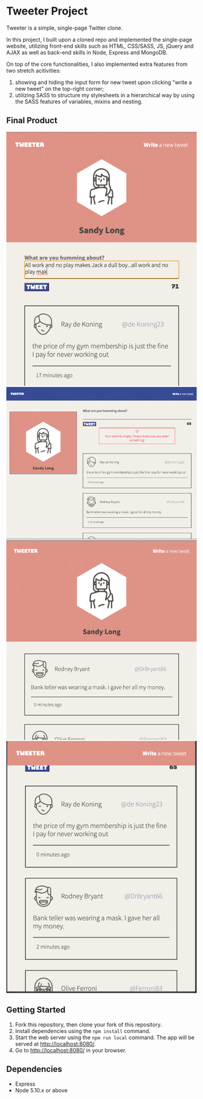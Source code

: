 # Tweeter Project

Tweeter is a simple, single-page Twitter clone.

In this project, I built upon a cloned repo and implemented the single-page website, utilizing front-end skills such as HTML, CSS/SASS, JS, jQuery and AJAX as well as back-end skills in Node, Express and MongoDB. 

On top of the core functionalities, I also implemented extra features from two stretch acitivities: 
1. showing and hiding the input form for new tweet upon clicking "write a new tweet" on the top-right corner; 
2. utilizing SASS to structure my stylesheets in a hierarchical way by using the SASS features of variables, mixins and nesting.

## Final Product

!["screenshot of new-tweet box"](https://github.com/doge33/tweeter/blob/master/docs/tweet-box.png)
!["screenshot of desktop-size screen(& error message)"](https://github.com/doge33/tweeter/blob/master/docs/desktop-screen.png)
!["screenshot of tablet-size screen"](https://github.com/doge33/tweeter/blob/master/docs/tablet-screen.png)
!["screenshot of mobile-size screen"](https://github.com/doge33/tweeter/blob/master/docs/mobile-screen.png)

## Getting Started

1. Fork this repository, then clone your fork of this repository.
2. Install dependencies using the `npm install` command.
3. Start the web server using the `npm run local` command. The app will be served at <http://localhost:8080/>.
4. Go to <http://localhost:8080/> in your browser.

## Dependencies

- Express
- Node 5.10.x or above
